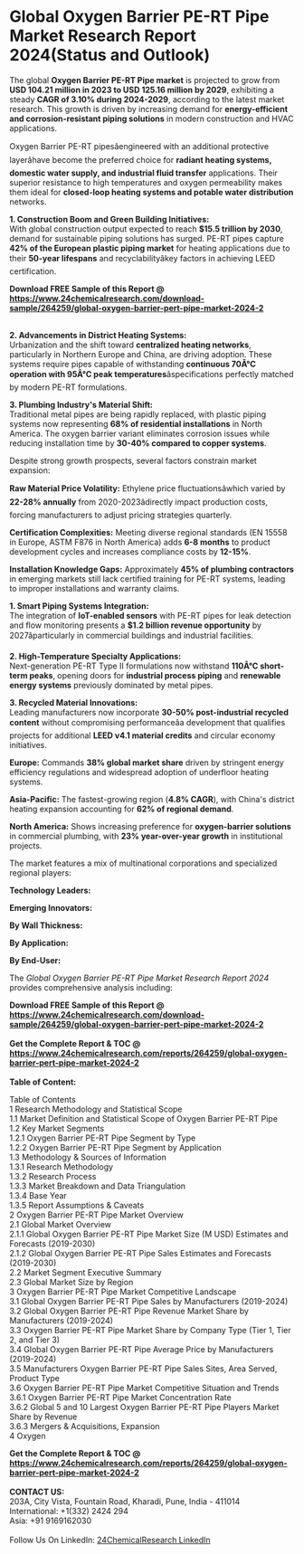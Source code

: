 <h1>Global Oxygen Barrier PE-RT Pipe Market Research Report 2024(Status and Outlook)</h1><p>The global <strong>Oxygen Barrier PE-RT Pipe market</strong> is projected to grow from <strong>USD 104.21 million in 2023 to USD 125.16 million by 2029</strong>, exhibiting a steady <strong>CAGR of 3.10% during 2024-2029</strong>, according to the latest market research. This growth is driven by increasing demand for <strong>energy-efficient and corrosion-resistant piping solutions</strong> in modern construction and HVAC applications.</p><p>Oxygen Barrier PE-RT pipesâengineered with an additional protective layerâhave become the preferred choice for <strong>radiant heating systems, domestic water supply, and industrial fluid transfer</strong> applications. Their superior resistance to high temperatures and oxygen permeability makes them ideal for <strong>closed-loop heating systems and potable water distribution</strong> networks.</p><p><strong>1. Construction Boom and Green Building Initiatives:</strong><br>
With global construction output expected to reach <strong>$15.5 trillion by 2030</strong>, demand for sustainable piping solutions has surged. PE-RT pipes capture <strong>42% of the European plastic piping market</strong> for heating applications due to their <strong>50-year lifespans</strong> and recyclabilityâkey factors in achieving LEED certification.</p><div><b>Download FREE Sample of this Report @ 
            <a href="https://www.24chemicalresearch.com/download-sample/264259/global-oxygen-barrier-pert-pipe-market-2024-2">
            https://www.24chemicalresearch.com/download-sample/264259/global-oxygen-barrier-pert-pipe-market-2024-2</a></b></div><br><p><strong>2. Advancements in District Heating Systems:</strong><br>
Urbanization and the shift toward <strong>centralized heating networks</strong>, particularly in Northern Europe and China, are driving adoption. These systems require pipes capable of withstanding <strong>continuous 70Â°C operation with 95Â°C peak temperatures</strong>âspecifications perfectly matched by modern PE-RT formulations.</p><p><strong>3. Plumbing Industry's Material Shift:</strong><br>
Traditional metal pipes are being rapidly replaced, with plastic piping systems now representing <strong>68% of residential installations</strong> in North America. The oxygen barrier variant eliminates corrosion issues while reducing installation time by <strong>30-40% compared to copper systems</strong>.</p><p>Despite strong growth prospects, several factors constrain market expansion:</p><p><strong>Raw Material Price Volatility:</strong> Ethylene price fluctuationsâwhich varied by <strong>22-28% annually</strong> from 2020-2023âdirectly impact production costs, forcing manufacturers to adjust pricing strategies quarterly.</p><p><strong>Certification Complexities:</strong> Meeting diverse regional standards (EN 15558 in Europe, ASTM F876 in North America) adds <strong>6-8 months</strong> to product development cycles and increases compliance costs by <strong>12-15%</strong>.</p><p><strong>Installation Knowledge Gaps:</strong> Approximately <strong>45% of plumbing contractors</strong> in emerging markets still lack certified training for PE-RT systems, leading to improper installations and warranty claims.</p><p><strong>1. Smart Piping Systems Integration:</strong><br>
The integration of <strong>IoT-enabled sensors</strong> with PE-RT pipes for leak detection and flow monitoring presents a <strong>$1.2 billion revenue opportunity</strong> by 2027âparticularly in commercial buildings and industrial facilities.</p><p><strong>2. High-Temperature Specialty Applications:</strong><br>
Next-generation PE-RT Type II formulations now withstand <strong>110Â°C short-term peaks</strong>, opening doors for <strong>industrial process piping</strong> and <strong>renewable energy systems</strong> previously dominated by metal pipes.</p><p><strong>3. Recycled Material Innovations:</strong><br>
Leading manufacturers now incorporate <strong>30-50% post-industrial recycled content</strong> without compromising performanceâa development that qualifies projects for additional <strong>LEED v4.1 material credits</strong> and circular economy initiatives.</p><p><strong>Europe:</strong> Commands <strong>38% global market share</strong> driven by stringent energy efficiency regulations and widespread adoption of underfloor heating systems.</p><p><strong>Asia-Pacific:</strong> The fastest-growing region (<strong>4.8% CAGR</strong>), with China's district heating expansion accounting for <strong>62% of regional demand</strong>.</p><p><strong>North America:</strong> Shows increasing preference for <strong>oxygen-barrier solutions</strong> in commercial plumbing, with <strong>23% year-over-year growth</strong> in institutional projects.</p><p>The market features a mix of multinational corporations and specialized regional players:</p><p><strong>Technology Leaders:</strong>
</p><p><strong>Emerging Innovators:</strong>
</p><p><strong>By Wall Thickness:</strong></p><p><strong>By Application:</strong></p><p><strong>By End-User:</strong></p><p>The <em>Global Oxygen Barrier PE-RT Pipe Market Research Report 2024</em> provides comprehensive analysis including:
</p><div><b>Download FREE Sample of this Report @ 
            <a href="https://www.24chemicalresearch.com/download-sample/264259/global-oxygen-barrier-pert-pipe-market-2024-2">
            https://www.24chemicalresearch.com/download-sample/264259/global-oxygen-barrier-pert-pipe-market-2024-2</a></b></div><br><div><b>Get the Complete Report & TOC @ 
            <a href="https://www.24chemicalresearch.com/reports/264259/global-oxygen-barrier-pert-pipe-market-2024-2">
            https://www.24chemicalresearch.com/reports/264259/global-oxygen-barrier-pert-pipe-market-2024-2</a></b></div><br>
            <b>Table of Content:</b><p>Table of Contents<br />
1 Research Methodology and Statistical Scope<br />
1.1 Market Definition and Statistical Scope of Oxygen Barrier PE-RT Pipe<br />
1.2 Key Market Segments<br />
1.2.1 Oxygen Barrier PE-RT Pipe Segment by Type<br />
1.2.2 Oxygen Barrier PE-RT Pipe Segment by Application<br />
1.3 Methodology & Sources of Information<br />
1.3.1 Research Methodology<br />
1.3.2 Research Process<br />
1.3.3 Market Breakdown and Data Triangulation<br />
1.3.4 Base Year<br />
1.3.5 Report Assumptions & Caveats<br />
2 Oxygen Barrier PE-RT Pipe Market Overview<br />
2.1 Global Market Overview<br />
2.1.1 Global Oxygen Barrier PE-RT Pipe Market Size (M USD) Estimates and Forecasts (2019-2030)<br />
2.1.2 Global Oxygen Barrier PE-RT Pipe Sales Estimates and Forecasts (2019-2030)<br />
2.2 Market Segment Executive Summary<br />
2.3 Global Market Size by Region<br />
3 Oxygen Barrier PE-RT Pipe Market Competitive Landscape<br />
3.1 Global Oxygen Barrier PE-RT Pipe Sales by Manufacturers (2019-2024)<br />
3.2 Global Oxygen Barrier PE-RT Pipe Revenue Market Share by Manufacturers (2019-2024)<br />
3.3 Oxygen Barrier PE-RT Pipe Market Share by Company Type (Tier 1, Tier 2, and Tier 3)<br />
3.4 Global Oxygen Barrier PE-RT Pipe Average Price by Manufacturers (2019-2024)<br />
3.5 Manufacturers Oxygen Barrier PE-RT Pipe Sales Sites, Area Served, Product Type<br />
3.6 Oxygen Barrier PE-RT Pipe Market Competitive Situation and Trends<br />
3.6.1 Oxygen Barrier PE-RT Pipe Market Concentration Rate<br />
3.6.2 Global 5 and 10 Largest Oxygen Barrier PE-RT Pipe Players Market Share by Revenue<br />
3.6.3 Mergers & Acquisitions, Expansion<br />
4 Oxygen </p><div><b>Get the Complete Report & TOC @ 
            <a href="https://www.24chemicalresearch.com/reports/264259/global-oxygen-barrier-pert-pipe-market-2024-2">
            https://www.24chemicalresearch.com/reports/264259/global-oxygen-barrier-pert-pipe-market-2024-2</a></b></div><br><b>CONTACT US:</b><br>
            203A, City Vista, Fountain Road, Kharadi, Pune, India - 411014<br>
            International: +1(332) 2424 294<br>
            Asia: +91 9169162030 <br><br>
            Follow Us On LinkedIn: <a href="https://www.linkedin.com/company/24chemicalresearch/">24ChemicalResearch LinkedIn</a>